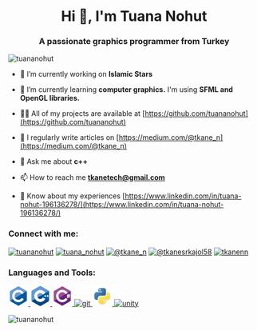 <h1 align="center">Hi 👋, I'm Tuana Nohut</h1>
<h3 align="center">A passionate graphics programmer from Turkey</h3>

<p align="left"> <img src="https://komarev.com/ghpvc/?username=tuananohut&label=Profile%20views&color=0e75b6&style=flat" alt="tuananohut" /> </p>

- 🔭 I’m currently working on **Islamic Stars**

- 🌱 I’m currently learning **computer graphics.** I'm using **SFML and OpenGL libraries.** 

- 👨‍💻 All of my projects are available at [https://github.com/tuananohut](https://github.com/tuananohut)

- 📝 I regularly write articles on [https://medium.com/@tkane_n](https://medium.com/@tkane_n)

- 💬 Ask me about **c++**

- 📫 How to reach me **tkanetech@gmail.com**

- 📄 Know about my experiences [https://www.linkedin.com/in/tuana-nohut-196136278/](https://www.linkedin.com/in/tuana-nohut-196136278/)

<h3 align="left">Connect with me:</h3>
<p align="left">
<a href="https://stackoverflow.com/users/tuananohut" target="blank"><img align="center" src="https://raw.githubusercontent.com/rahuldkjain/github-profile-readme-generator/master/src/images/icons/Social/stack-overflow.svg" alt="tuananohut" height="30" width="40" /></a>
<a href="https://instagram.com/tuana_nohut" target="blank"><img align="center" src="https://raw.githubusercontent.com/rahuldkjain/github-profile-readme-generator/master/src/images/icons/Social/instagram.svg" alt="tuana_nohut" height="30" width="40" /></a>
<a href="https://medium.com/@tkane_n" target="blank"><img align="center" src="https://raw.githubusercontent.com/rahuldkjain/github-profile-readme-generator/master/src/images/icons/Social/medium.svg" alt="@tkane_n" height="30" width="40" /></a>
<a href="https://www.hackerrank.com/@tkanesrkajol58" target="blank"><img align="center" src="https://raw.githubusercontent.com/rahuldkjain/github-profile-readme-generator/master/src/images/icons/Social/hackerrank.svg" alt="@tkanesrkajol58" height="30" width="40" /></a>
<a href="https://www.leetcode.com/tkanenn" target="blank"><img align="center" src="https://raw.githubusercontent.com/rahuldkjain/github-profile-readme-generator/master/src/images/icons/Social/leet-code.svg" alt="tkanenn" height="30" width="40" /></a>
</p>

<h3 align="left">Languages and Tools:</h3>
<p align="left"> <a href="https://www.cprogramming.com/" target="_blank" rel="noreferrer"> <img src="https://raw.githubusercontent.com/devicons/devicon/master/icons/c/c-original.svg" alt="c" width="40" height="40"/> </a> <a href="https://www.w3schools.com/cpp/" target="_blank" rel="noreferrer"> <img src="https://raw.githubusercontent.com/devicons/devicon/master/icons/cplusplus/cplusplus-original.svg" alt="cplusplus" width="40" height="40"/> </a> <a href="https://www.w3schools.com/cs/" target="_blank" rel="noreferrer"> <img src="https://raw.githubusercontent.com/devicons/devicon/master/icons/csharp/csharp-original.svg" alt="csharp" width="40" height="40"/> </a> <a href="https://git-scm.com/" target="_blank" rel="noreferrer"> <img src="https://www.vectorlogo.zone/logos/git-scm/git-scm-icon.svg" alt="git" width="40" height="40"/> </a> <a href="https://www.python.org" target="_blank" rel="noreferrer"> <img src="https://raw.githubusercontent.com/devicons/devicon/master/icons/python/python-original.svg" alt="python" width="40" height="40"/> </a> <a href="https://unity.com/" target="_blank" rel="noreferrer"> <img src="https://www.vectorlogo.zone/logos/unity3d/unity3d-icon.svg" alt="unity" width="40" height="40"/> </a> </p>

<p><img align="center" src="https://github-readme-stats.vercel.app/api/top-langs?username=tuananohut&show_icons=true&locale=en&layout=compact" alt="tuananohut" /></p>
